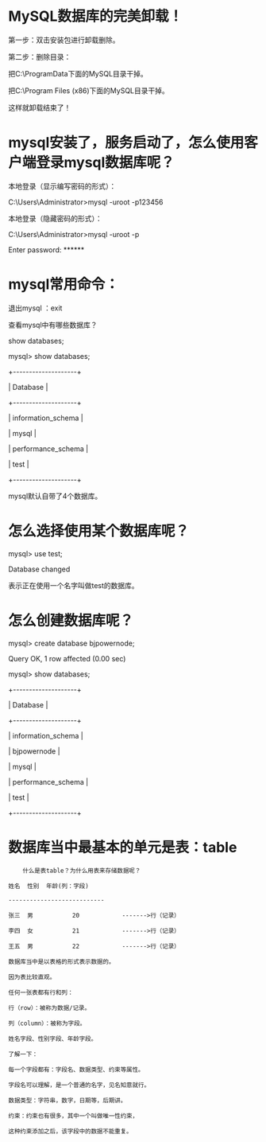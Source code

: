 # MySQL数据库的完美卸载！
   第一步：双击安装包进行卸载删除。
   
   第二步：删除目录：
   
   把C:\ProgramData下面的MySQL目录干掉。
   
   把C:\Program Files (x86)下面的MySQL目录干掉。
	
   这样就卸载结束了！
# mysql安装了，服务启动了，怎么使用客户端登录mysql数据库呢？
  本地登录（显示编写密码的形式）：
  
  C:\Users\Administrator>mysql -uroot -p123456
  
  本地登录（隐藏密码的形式）：
  
  C:\Users\Administrator>mysql -uroot -p
		
  Enter password: ******
# mysql常用命令：
  退出mysql ：exit

  查看mysql中有哪些数据库？
  
  show databases; 
  
  mysql> show databases;
  
  +--------------------+
	
  | Database           |
	
  +--------------------+
  
  | information_schema |
	
  | mysql              |
	
  | performance_schema |
	
  | test               |
	
  +--------------------+
  
  mysql默认自带了4个数据库。
 
# 怎么选择使用某个数据库呢？
  mysql> use test;
  
  Database changed
  
  表示正在使用一个名字叫做test的数据库。
	
# 怎么创建数据库呢？
  mysql> create database bjpowernode;
  
  Query OK, 1 row affected (0.00 sec)

  mysql> show databases;
  
  +--------------------+
  
  | Database           |
  
  +--------------------+
  
  | information_schema |
  
  | bjpowernode        |
  
  | mysql              |
  
  | performance_schema |
  
  | test               |
  
  +--------------------+ 
  
#       数据库当中最基本的单元是表：table

        什么是表table？为什么用表来存储数据呢？

	姓名	性别	年龄(列：字段) 
	
	---------------------------
		
	张三	男			20            ------->行（记录）
		
	李四	女			21            ------->行（记录）
		
	王五	男			22            ------->行（记录）
	
	数据库当中是以表格的形式表示数据的。
	
	因为表比较直观。

	任何一张表都有行和列：
	
	行（row）：被称为数据/记录。
	
	列（column）：被称为字段。
	
	姓名字段、性别字段、年龄字段。

	了解一下：
	
	每一个字段都有：字段名、数据类型、约束等属性。
	
	字段名可以理解，是一个普通的名字，见名知意就行。
	
	数据类型：字符串，数字，日期等，后期讲。

	约束：约束也有很多，其中一个叫做唯一性约束，
	
	这种约束添加之后，该字段中的数据不能重复。
	

